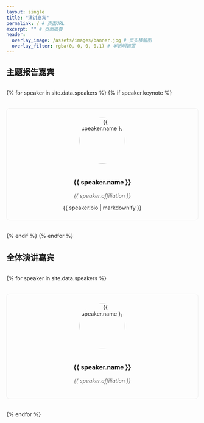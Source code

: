 ```yaml
---
layout: single
title: "演讲嘉宾"
permalink: / # 页面URL
excerpt: "" # 页面摘要
header:
  overlay_image: /assets/images/banner.jpg # 页头横幅图
  overlay_filter: rgba(0, 0, 0, 0.1) # 半透明遮罩
---
```


## 主题报告嘉宾

<div class="speakers-grid">
  {% for speaker in site.data.speakers %}
    {% if speaker.keynote %}
      <div class="speaker-card">
        <img src="{{ speaker.avatar }}" alt="{{ speaker.name }}" class="speaker-avatar">
        <h3>{{ speaker.name }}</h3>
        <p class="speaker-affiliation">{{ speaker.affiliation }}</p>
        <div class="speaker-bio">{{ speaker.bio | markdownify }}</div>
      </div>
    {% endif %}
  {% endfor %}
</div>

## 全体演讲嘉宾

<div class="speakers-grid">
  {% for speaker in site.data.speakers %}
    <div class="speaker-card">
      <img src="{{ speaker.avatar }}" alt="{{ speaker.name }}" class="speaker-avatar">
      <h3>{{ speaker.name }}</h3>
      <p class="speaker-affiliation">{{ speaker.affiliation }}</p>
    </div>
  {% endfor %}
</div>

<style>
  /* 自定义演讲者卡片样式 */
  .speakers-grid {
    display: grid;
    grid-template-columns: repeat(auto-fill, minmax(250px, 1fr));
    gap: 2rem;
    margin: 2rem 0;
  }
  .speaker-card {
    border: 1px solid #eee;
    padding: 1.5rem;
    border-radius: 8px;
    text-align: center;
  }
  .speaker-avatar {
    width: 120px;
    height: 120px;
    border-radius: 50%;
    object-fit: cover;
    margin-bottom: 1rem;
  }
  .speaker-affiliation {
    color: #666;
    font-style: italic;
  }
</style>
